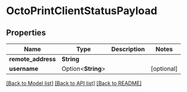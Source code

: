 # OctoPrintClientStatusPayload

## Properties

Name | Type | Description | Notes
------------ | ------------- | ------------- | -------------
**remote_address** | **String** |  | 
**username** | Option<**String**> |  | [optional]

[[Back to Model list]](../README.md#documentation-for-models) [[Back to API list]](../README.md#documentation-for-api-endpoints) [[Back to README]](../README.md)



